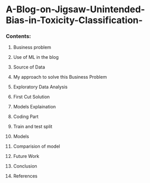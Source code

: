 # A-Blog-on-Jigsaw-Unintended-Bias-in-Toxicity-Classification-


### Contents:

1. Business problem

2. Use of ML in the blog

3. Source of Data

4. My approach to solve this Business Problem

5. Exploratory Data Analysis

6. First Cut Solution

7. Models Explaination

8. Coding Part

9. Train and test split

10. Models

11. Comparision of model

12. Future Work

13. Conclusion

14. References

